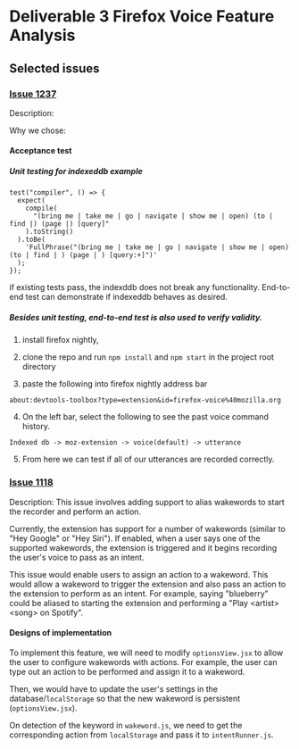 # Deliverable 3 Firefox Voice Feature Analysis

## Selected issues

### [Issue 1237](https://github.com/mozilla/firefox-voice/issues/1237)

Description:

Why we chose:

#### Acceptance test

##### Unit testing for indexeddb example
```
test("compiler", () => {
  expect(
    compile(
      "(bring me | take me | go | navigate | show me | open) (to | find |) (page |) [query]"
    ).toString()
  ).toBe(
    'FullPhrase("(bring me | take me | go | navigate | show me | open) (to | find | ) (page | ) [query:+]")'
  );
});
```
if existing tests pass, the indexddb does not break any functionality.
End-to-end test can demonstrate if indexeddb behaves as desired.

##### Besides unit testing, end-to-end test is also used to verify validity.
1. install firefox nightly,

2. clone the repo and run ```npm install``` and ```npm start``` in the project root directory

3. paste the following into firefox nightly address bar
```
about:devtools-toolbox?type=extension&id=firefox-voice%40mozilla.org
```
4. On the left bar, select the following to see the past voice command history.
```
Indexed db -> moz-extension -> voice(default) -> utterance
```

5. From here we can test if all of our utterances are recorded correctly.

### [Issue 1118](https://github.com/mozilla/firefox-voice/issues/1118)

Description: This issue involves adding support to alias wakewords to start the recorder and perform an action.

Currently, the extension has support for a number of wakewords (similar to "Hey Google" or "Hey Siri"). If enabled, when a user says one of the supported wakewords, the extension is triggered and it begins recording the user's voice to pass as an intent.

This issue would enable users to assign an action to a wakeword. This would allow a wakeword to trigger the extension and also pass an action to the extension to perform as an intent. For example, saying "blueberry" could be aliased to starting the extension and performing a "Play \<artist>\<song> on Spotify".

#### Designs of implementation

To implement this feature, we will need to modify `optionsView.jsx` to allow the user to configure wakewords with actions. For example, the user can type out an action to be performed and assign it to a wakeword.

Then, we would have to update the user's settings in the database/`localStorage` so that the new wakeword is persistent (`optionsView.jsx`).

On detection of the keyword in `wakeword.js`, we need to get the corresponding action from `localStorage` and pass it to `intentRunner.js`.